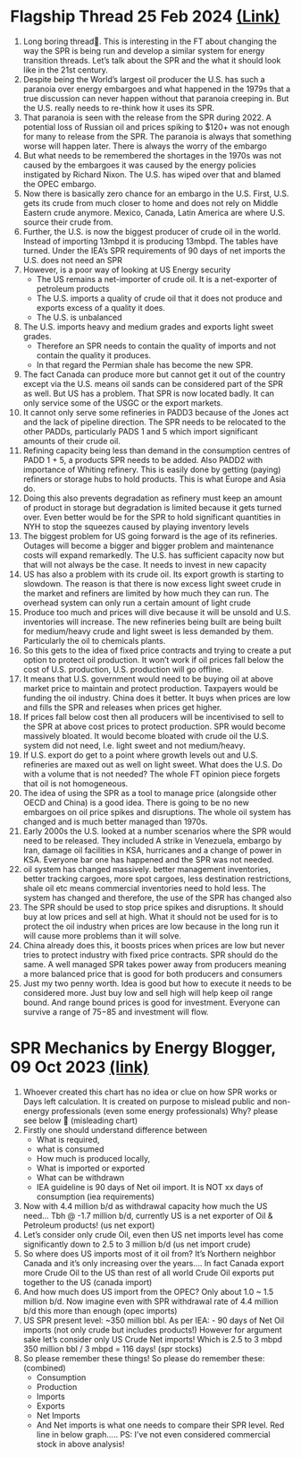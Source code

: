 # Flagship Thread 25 Feb 2024 [(Link)](https://twitter.com/Big_Orrin/status/1761679837855465667)

1.  Long boring thread🧵. This is interesting in the FT about changing the way the SPR is being run and develop a similar system for energy transition threads. Let’s talk about the SPR and the what it should look like in the 21st century.
2. Despite being the World’s largest oil producer the U.S. has such a paranoia over energy embargoes and what happened in the 1979s that a true discussion can never happen without that paranoia creeping in. But the U.S. really needs to re-think how it uses its SPR.
3. That paranoia is seen with the release from the SPR during 2022. A potential loss of Russian oil and prices spiking to $120+ was not enough for many to release from the SPR. The paranoia is always that something worse will happen later. There is always the worry of the embargo
4. But what needs to be remembered the shortages in the 1970s was not caused by the embargoes it was caused by the energy policies instigated by Richard Nixon. The U.S. has wiped over that and blamed the OPEC embargo.
5. Now there is basically zero chance for an embargo in the U.S. First, U.S. gets its crude from much closer to home and does not rely on Middle Eastern crude anymore. Mexico, Canada, Latin America are where U.S. source their crude from.   
6. Further, the U.S. is now the biggest producer of crude oil in the world. Instead of importing 13mbpd it is producing 13mbpd. The tables have turned. Under the IEA’s SPR requirements of 90 days of net imports the U.S. does not need an SPR
7. However, is a poor way of looking at US Energy security
   - The US remains a net-importer of crude oil. It is a net-exporter of petroleum products 
   - The U.S. imports a quality of crude oil that it does not produce and exports excess of a quality it does.
   - The U.S. is unbalanced
8. The U.S. imports heavy and medium grades and exports light sweet grades.
   - Therefore an SPR needs to contain the quality of imports and not contain the quality it produces.
   - In that regard the Permian shale has become the new SPR.
9. The fact Canada can produce more but cannot get it out of the country except via the U.S. means oil sands can be considered part of the SPR as well. But US has a problem. That SPR is now located badly. It can only service some of the USGC or the export markets.
10. It cannot only serve some refineries in PADD3 because of the Jones act and the lack of pipeline direction. The SPR needs to be relocated to the other PADDs, particularly PADS 1 and 5 which import significant amounts of their crude oil.
11. Refining capacity being  less than demand in the consumption centres of PADD 1 + 5, a products SPR needs to be added. Also PADD2 with importance of Whiting refinery. This is easily done by getting (paying) refiners or storage hubs to hold products. This is what Europe and Asia do.
12. Doing this also prevents degradation as refinery must keep an amount of product in storage but degradation is limited because it gets turned over. Even better would be for the SPR to hold significant quantities in NYH to stop the squeezes caused by playing inventory levels
13. The biggest problem for US going forward is the age of its refineries. Outages will become a bigger and bigger problem and maintenance costs will expand remarkedly. The U.S. has sufficient capacity now but that will not always be the case. It needs to invest in new capacity
14. US has also a problem with its crude oil. Its export growth is starting to slowdown. The reason is that there is now excess light sweet crude in the market and refiners are limited by how much they can run. The overhead system can only run a certain amount of light crude
15. Produce too much and prices will dive because it will be unsold and U.S. inventories will increase. The new refineries being built are being built for medium/heavy crude and light sweet is less demanded by them. Particularly the oil to chemicals plants.
16. So this gets to the idea of fixed price contracts and trying to create a put option to protect oil production. It won’t work if oil prices fall below the cost of U.S. production, U.S. production will go offline.
17. It means that U.S. government would need to be buying oil at above market price to maintain and protect production. Taxpayers would be funding the oil industry. China does it better. It buys when prices are low and fills the SPR and releases when prices get higher.
18. If prices fall below cost then all producers will be incentivised to sell to the SPR at above cost prices to protect production. SPR would become massively bloated. It would become bloated with crude oil the U.S. system did not need, I.e. light sweet and not medium/heavy.
19. If U.S. export do get to a point where growth levels out and U.S. refineries are maxed out as well on light sweet. What does the U.S. Do with a volume that is not needed? The whole FT opinion piece forgets that oil is not homogeneous.
20. The idea of using the SPR as a tool to manage price (alongside other OECD and China) is a good idea. There is going to be no new embargoes on oil price spikes and disruptions. The whole oil system has changed and is much better managed than 1970s.
21. Early 2000s the U.S. looked at a number scenarios where the SPR would need to be released. They included A strike in Venezuela, embargo by Iran, damage oil facilities in KSA, hurricanes and a change of power in KSA. Everyone bar one has happened and the SPR was not needed.
22. oil system has changed massively. better management inventories, better tracking cargoes, more spot cargoes, less destination restrictions, shale oil etc means commercial  inventories need to hold less. The system has changed and therefore, the use of the SPR has changed also
23. The SPR should be used to stop price spikes and disruptions. It should buy at low prices and sell at high. What it should not be used for is to protect the oil industry when prices are low because in the long run it will cause more problems than it will solve.
24. China already does this, it boosts prices when prices are low but never tries to protect industry with fixed price contracts. SPR should do the same. A well managed SPR takes power away from producers meaning a more balanced price that is good for both producers and consumers
25. Just my two penny worth. Idea is good but how to execute it needs to be considered more. Just buy low and sell high will help keep oil range bound. And range bound prices is good for investment. Everyone can survive a range of $75-$85 and investment will flow.

# SPR Mechanics by Energy Blogger, 09 Oct 2023 [(link)](https://twitter.com/energy_blogger/status/1711076857175834650)

1. Whoever created this chart has no idea or clue on how SPR works or Days left calculation. It is created on purpose to mislead public and non-energy professionals (even some energy professionals) Why? please see below 🧵 (misleading chart)
2. Firstly one should understand difference between 
   - What is required, 
   - what is consumed
   - How much is produced locally,
   - What is imported or exported
   - What can be withdrawn
   - IEA guideline is 90 days of Net oil import. It is NOT xx days of consumption (iea requirements)
3. Now with 4.4 million b/d as withdrawal capacity how much the US need… Tbh @ -1.7 million b/d, currently US is a net exporter of Oil & Petroleum products! (us net export) 
4. Let’s consider only crude Oil, even then US net imports level has come significantly down to 2.5 to 3 million b/d (us net import crude)
5. So where does US imports most of it oil from? It’s Northern neighbor Canada and it’s only increasing over the years…. In fact Canada export more Crude Oil to the US than rest of all world Crude Oil exports put together to the US (canada import)
6. And how much does US import from the OPEC?  Only about 1.0 ~ 1.5 million b/d. Now imagine even with SPR withdrawal rate of 4.4 million b/d this more than enough (opec imports)
7. US SPR present level: ~350 million bbl. As per IEA: - 90 days of Net Oil imports (not only crude but includes products!) However for argument sake let’s consider only US Crude Net imports! Which is 2.5 to 3 mbpd 350 million bbl / 3 mbpd = 116 days! (spr stocks)
8. So please remember these things! So please do remember these: (combined)
   - Consumption
   - Production
   - Imports
   - Exports
   - Net Imports
   - And Net imports is what one needs to compare their SPR level.  Red line in below graph…..  PS: I’ve not even considered commercial stock in above analysis!